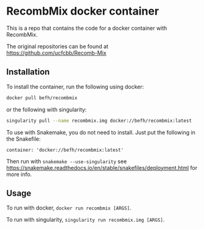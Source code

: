 # RecombMix docker container

This is a repo that contains the code for a docker container with RecombMix.

The original repositories can be found at https://github.com/ucfcbb/Recomb-Mix

## Installation

To install the container, run the following using docker:

```bash
docker pull befh/recombmix
```

or the following with singularity:

```bash
singularity pull --name recombmix.img docker://befh/recombmix:latest
```

To use with Snakemake, you do not need to install. Just put the following in the Snakefile:

```
container: 'docker://befh/recombmix:latest'
```

Then run with `snakemake --use-singularity` see https://snakemake.readthedocs.io/en/stable/snakefiles/deployment.html for more info.

## Usage

To run with docker, `docker run recombmix [ARGS]`.

To run with singularity, `singularity run recombmix.img [ARGS]`.
